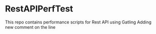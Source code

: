 # RestAPIPerfTest
This repo contains performance scripts for Rest API using Gatling
Adding new comment on the line 